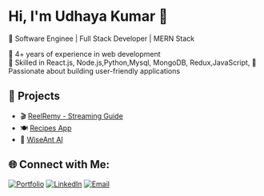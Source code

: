 # Hi, I'm Udhaya Kumar 👋
🚀  Software Enginee | Full Stack Developer | MERN Stack  

🔹 4+ years of experience in web development  
🔹 Skilled in React.js, Node.js,Python,Mysql, MongoDB, Redux,JavaScript,
🔹 Passionate about building user-friendly applications  

## 🌟 Projects
- 🎬 [ReelRemy - Streaming Guide](https://www.reelremy.in/)
- 🍽️ [Recipes App](https://indianspciesrecipesfd.vercel.app/)
- 🤖 [WiseAnt AI](https://ai.wiseant.co/)



## 🌐 Connect with Me:

[![Portfolio](https://img.shields.io/badge/Portfolio-%23000000.svg?style=for-the-badge&logo=vercel&logoColor=white)](https://udhayaportfolio.vercel.app)
[![LinkedIn](https://img.shields.io/badge/LinkedIn-%230077B5.svg?style=for-the-badge&logo=linkedin&logoColor=white)](https://www.linkedin.com/in/udhaya-kumar-rajendran-834372354)
[![Email](https://img.shields.io/badge/Contact_Me-%23D14836.svg?style=for-the-badge&logo=gmail&logoColor=white)](mailto:udhaya.rajendr@gmail.com)

